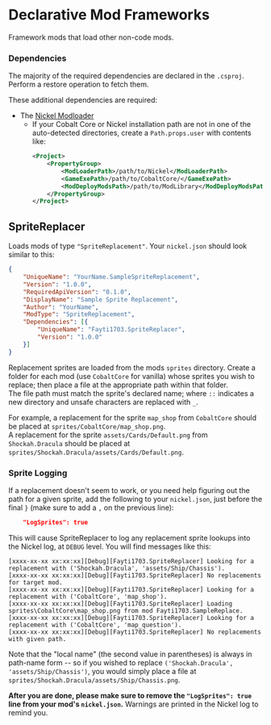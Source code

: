 # Declarative Mod Frameworks

Framework mods that load other non-code mods.

### Dependencies
The majority of the required dependencies are declared in the `.csproj`. Perform a restore operation to fetch them.

These additional dependencies are required:

* The [Nickel Modloader](https://github.com/Shockah/Nickel)
  * If your Cobalt Core or Nickel installation path are not in one of the auto-detected directories,
    create a `Path.props.user` with contents like:
    ```xml
    <Project>
    	<PropertyGroup>
    		<ModLoaderPath>/path/to/Nickel</ModLoaderPath>
    		<GameExePath>/path/to/CobaltCore/</GameExePath>
    		<ModDeployModsPath>/path/to/ModLibrary</ModDeployModsPath>
    	</PropertyGroup>
    </Project>
    ```

## SpriteReplacer

Loads mods of type `"SpriteReplacement"`. Your `nickel.json` should look similar to this:
```json
{
	"UniqueName": "YourName.SampleSpriteReplacement",
	"Version": "1.0.0",
	"RequiredApiVersion": "0.1.0",
	"DisplayName": "Sample Sprite Replacement",
	"Author": "YourName",
	"ModType": "SpriteReplacement",
	"Dependencies": [{
		"UniqueName": "Fayti1703.SpriteReplacer",
		"Version": "1.0.0"
	}]
}
```

Replacement sprites are loaded from the mods `sprites` directory.
Create a folder for each mod (use `CobaltCore` for vanilla) whose sprites you wish to replace; then place
a file at the appropriate path within that folder.  
The file path must match the sprite's declared name; where `::` indicates a new directory and unsafe characters are replaced with `_`.

For example, a replacement for the sprite `map_shop` from `CobaltCore` should be placed at `sprites/CobaltCore/map_shop.png`.  
A replacement for the sprite `assets/Cards/Default.png` from `Shockah.Dracula` should be placed at `sprites/Shockah.Dracula/assets/Cards/Default.png`.

### Sprite Logging

If a replacement doesn't seem to work, or you need help figuring out the path for a given sprite, add the following to your `nickel.json`, just before the final `}` (make sure to add a `,` on the previous line):
```json
	"LogSprites": true
```
This will cause SpriteReplacer to log any replacement sprite lookups into the Nickel log, at `DEBUG` level. You will find messages like this:
```
[xxxx-xx-xx xx:xx:xx][Debug][Fayti1703.SpriteReplacer] Looking for a replacement with ('Shockah.Dracula', 'assets/Ship/Chassis').
[xxxx-xx-xx xx:xx:xx][Debug][Fayti1703.SpriteReplacer] No replacements for target mod.
[xxxx-xx-xx xx:xx:xx][Debug][Fayti1703.SpriteReplacer] Looking for a replacement with ('CobaltCore', 'map_shop').
[xxxx-xx-xx xx:xx:xx][Debug][Fayti1703.SpriteReplacer] Loading sprites\CobaltCore\map_shop.png from mod Fayti1703.SampleReplace.
[xxxx-xx-xx xx:xx:xx][Debug][Fayti1703.SpriteReplacer] Looking for a replacement with ('CobaltCore', 'map_question').
[xxxx-xx-xx xx:xx:xx][Debug][Fayti1703.SpriteReplacer] No replacements with given path.
```

Note that the "local name" (the second value in parentheses) is always in path-name form -- 
so if you wished to replace `('Shockah.Dracula', 'assets/Ship/Chassis')`,  you would simply place a file at `sprites/Shockah.Dracula/assets/Ship/Chassis.png`.

**After you are done, please make sure to remove the `"LogSprites": true` line from your mod's `nickel.json`.** Warnings are printed in the Nickel log to remind you.
